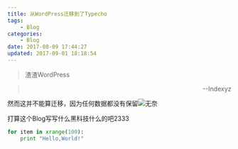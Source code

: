 ```yaml
---
title: 从WordPress迁移到了Typecho
tags: 
    - Blog
categories:
    - Blog
date: 2017-08-09 17:44:27
updated: 2017-09-01 18:18:54
---
```

> 渣渣WordPress         

<!--more-->                                
><p style="text-align:right">--Indexyz <p>

然而这并不能算迁移，因为任何数据都没有保留![无奈][1]

打算这个Blog写写什么黑科技什么的吧2333
```python
for item in xrange(100):
    print "Hello,World!"
```

  [1]: https://publish.indexyz.me/images/2016/03/3756851667.jpg